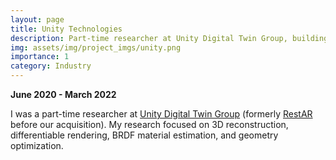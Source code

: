 ```yaml
---
layout: page
title: Unity Technologies
description: Part-time researcher at Unity Digital Twin Group, building the next-gen 3D reconstruction.
img: assets/img/project_imgs/unity.png
importance: 1
category: Industry
---
```

**June 2020 - March 2022**

I was a part-time researcher at [Unity Digital Twin Group](https://unity.com/solutions/digital-twin) 
(formerly [RestAR](https://www.rest-ar.com/) before our acquisition). 
My research focused on 3D reconstruction, differentiable rendering, 
BRDF material estimation, and geometry optimization.